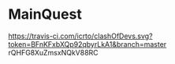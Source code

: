 # MainQuest
https://travis-ci.com/icrto/clashOfDevs.svg?token=BFnKFxbXQp92qbyrLkA1&branch=master
rQHFG8XuZmsxNQkV88RC
